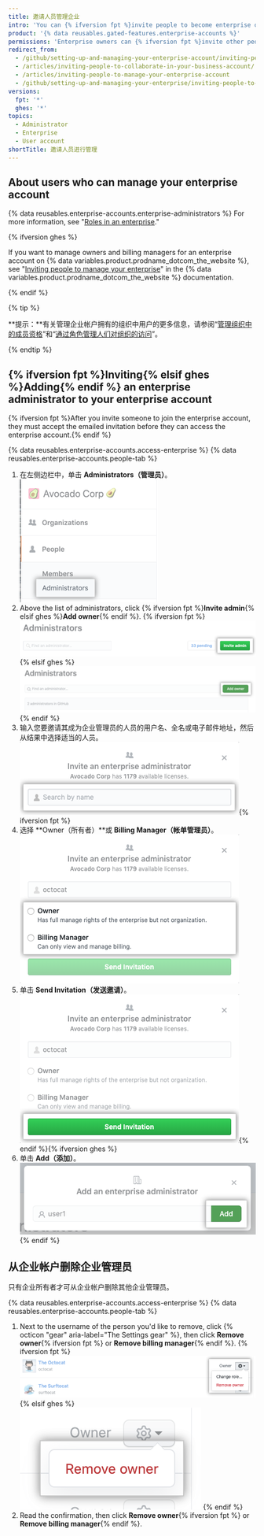 ```yaml
---
title: 邀请人员管理企业
intro: 'You can {% ifversion fpt %}invite people to become enterprise owners or billing managers for{% elsif ghes %}add enterprise owners to{% endif %} your enterprise account. You can also remove enterprise owners {% ifversion fpt %}or billing managers {% endif %}who no longer need access to the enterprise account.'
product: '{% data reusables.gated-features.enterprise-accounts %}'
permissions: 'Enterprise owners can {% ifversion fpt %}invite other people to become{% elsif ghes %}add{% endif %} additional enterprise administrators.'
redirect_from:
  - /github/setting-up-and-managing-your-enterprise-account/inviting-people-to-manage-your-enterprise-account
  - /articles/inviting-people-to-collaborate-in-your-business-account/
  - /articles/inviting-people-to-manage-your-enterprise-account
  - /github/setting-up-and-managing-your-enterprise/inviting-people-to-manage-your-enterprise
versions:
  fpt: '*'
  ghes: '*'
topics:
  - Administrator
  - Enterprise
  - User account
shortTitle: 邀请人员进行管理
---
```


## About users who can manage your enterprise account

{% data reusables.enterprise-accounts.enterprise-administrators %} For more information, see "[Roles in an enterprise](/github/setting-up-and-managing-your-enterprise/roles-in-an-enterprise)."

{% ifversion ghes %}

If you want to manage owners and billing managers for an enterprise account on {% data variables.product.prodname_dotcom_the_website %}, see "[Inviting people to manage your enterprise](/free-pro-team@latest/github/setting-up-and-managing-your-enterprise/managing-users-in-your-enterprise/inviting-people-to-manage-your-enterprise)" in the {% data variables.product.prodname_dotcom_the_website %} documentation.

{% endif %}

{% tip %}

**提示：**有关管理企业帐户拥有的组织中用户的更多信息，请参阅“[管理组织中的成员资格](/articles/managing-membership-in-your-organization)”和“[通过角色管理人们对组织的访问](/articles/managing-peoples-access-to-your-organization-with-roles)”。

{% endtip %}

## {% ifversion fpt %}Inviting{% elsif ghes %}Adding{% endif %} an enterprise administrator to your enterprise account

{% ifversion fpt %}After you invite someone to join the enterprise account, they must accept the emailed invitation before they can access the enterprise account.{% endif %}

{% data reusables.enterprise-accounts.access-enterprise %}
{% data reusables.enterprise-accounts.people-tab %}
1. 在左侧边栏中，单击 **Administrators（管理员）**。 ![左侧边栏中的管理员选项卡](/assets/images/help/business-accounts/administrators-tab.png)
1. Above the list of administrators, click {% ifversion fpt %}**Invite admin**{% elsif ghes %}**Add owner**{% endif %}.
  {% ifversion fpt %}
  !["Invite admin" button above the list of enterprise owners](/assets/images/help/business-accounts/invite-admin-button.png)
  {% elsif ghes %}
  !["Add owner" button above the list of enterprise owners](/assets/images/help/business-accounts/add-owner-button.png)
  {% endif %}
1. 输入您要邀请其成为企业管理员的人员的用户名、全名或电子邮件地址，然后从结果中选择适当的人员。 ![Modal box with field to type a person's username, full name, or email address, and Invite button](/assets/images/help/business-accounts/invite-admins-modal-button.png){% ifversion fpt %}
1. 选择 **Owner（所有者）**或 **Billing Manager（帐单管理员）**。 ![角色选择模态框](/assets/images/help/business-accounts/invite-admins-roles.png)
1. 单击 **Send Invitation（发送邀请）**。 ![Send invitation button](/assets/images/help/business-accounts/invite-admins-send-invitation.png){% endif %}{% ifversion ghes %}
1. 单击 **Add（添加）**。 !["Add" button](/assets/images/help/business-accounts/add-administrator-add-button.png){% endif %}

## 从企业帐户删除企业管理员

只有企业所有者才可从企业帐户删除其他企业管理员。

{% data reusables.enterprise-accounts.access-enterprise %}
{% data reusables.enterprise-accounts.people-tab %}
1. Next to the username of the person you'd like to remove, click {% octicon "gear" aria-label="The Settings gear" %}, then click **Remove owner**{% ifversion fpt %} or **Remove billing manager**{% endif %}.
  {% ifversion fpt %}
  ![包含删除企业管理员的菜单选项的设置齿轮](/assets/images/help/business-accounts/remove-admin.png)
  {% elsif ghes %}
  ![包含删除企业管理员的菜单选项的设置齿轮](/assets/images/help/business-accounts/ghes-remove-owner.png)
  {% endif %}
1. Read the confirmation, then click **Remove owner**{% ifversion fpt %} or **Remove billing manager**{% endif %}.
